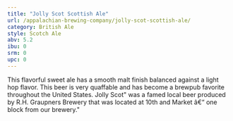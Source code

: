 ```yaml
---
title: "Jolly Scot Scottish Ale"
url: /appalachian-brewing-company/jolly-scot-scottish-ale/
category: British Ale
style: Scotch Ale
abv: 5.2
ibu: 0
srm: 0
upc: 0
---
```

This flavorful sweet ale has a smooth malt finish balanced against a light hop flavor. This beer is very quaffable and has become a brewpub favorite throughout the United States. 
Jolly Scot" was a famed local beer produced by R.H. Graupners Brewery that was located at 10th and Market â€“ one block from our brewery."
